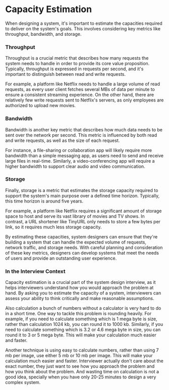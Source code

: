 # Capacity Estimation

When designing a system, it's important to estimate the capacities required to deliver on the system's goals. This involves considering key metrics like throughput, bandwidth, and storage.

### Throughput

Throughput is a crucial metric that describes how many requests the system needs to handle in order to provide its core value proposition. Typically, throughput is expressed in requests per second, and it's important to distinguish between read and write requests.

For example, a platform like Netflix needs to handle a large volume of read requests, as every user client fetches several MBs of data per minute to ensure a consistent streaming experience. On the other hand, there are relatively few write requests sent to Netflix's servers, as only employees are authorized to upload new movies.

### Bandwidth

Bandwidth is another key metric that describes how much data needs to be sent over the network per second. This metric is influenced by both read and write requests, as well as the size of each request.

For instance, a file-sharing or collaboration app will likely require more bandwidth than a simple messaging app, as users need to send and receive large files in real-time. Similarly, a video-conferencing app will require a higher bandwidth to support clear audio and video communication.

### Storage

Finally, storage is a metric that estimates the storage capacity required to support the system's main purpose over a defined time horizon. Typically, this time horizon is around five years.

For example, a platform like Netflix requires a significant amount of storage space to host and serve its vast library of movies and TV shows. In contrast, a URL shortener like TinyURL only needs to store a few bytes per link, so it requires much less storage capacity.

By estimating these capacities, system designers can ensure that they're building a system that can handle the expected volume of requests, network traffic, and storage needs. With careful planning and consideration of these key metrics, designers can develop systems that meet the needs of users and provide an outstanding user experience.

### In the Interview Context

Capacity estimation is a crucial part of the system design interview, as it helps interviewers understand how you would approach the problem at hand. By asking you to estimate the capacity of a system, interviewers can assess your ability to think critically and make reasonable assumptions.

Also calculation a bunch of numbers without a calculator is very hard to do in a short time. One way to tackle this problem is rounding heavily. For example, if you need to calculate something which is 1 mega byte is size, rather than calculation 1024 kb, you can round it to 1000 kb. Similarly, if you need to calculate something which is 3.2 or 4.6 mega byte in size, you can round it to 3 or 5 mega byte. This will make your calculation much easier and faster.

Another technique is using easy to calculate numbers, rather than using 7 mb per image, use either 5 mb or 10 mb per image. This will make your calculation much easier and faster. Interviewer actually don't care about the exact number, they just want to see how you approach the problem and how you think about the problem. And wasting time on calculation is not a good idea, specially when you have only 20-25 minutes to design a very complex system.